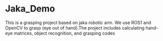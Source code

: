 # Jaka_Demo
This is a grasping project based on jaka robotic arm. We use ROS1 and OpenCV to grasp (eye out of hand).The project includes calculating hand-eye matrices, object recognition, and grasping codes

